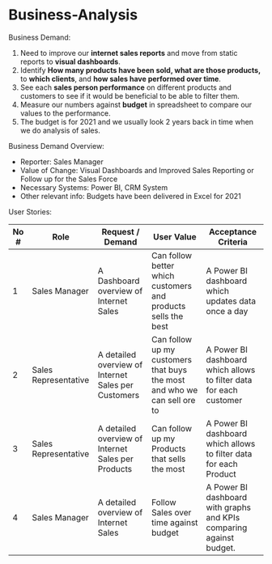 # Business-Analysis
Business Demand:

1. Need to improve our **internet sales reports** and move from static reports to **visual dashboards**.
2. Identify **How many products have been sold, what are those products,** to **which clients**, and **how sales have performed over time**.
3. See each **sales person performance** on different products and customers to see if it would be beneficial to be able to filter them.
4. Measure our numbers against **budget** in spreadsheet to compare our values to the performance.
5. The budget is for 2021 and we usually look 2 years back in time when we do analysis of sales.

Business Demand Overview:

- Reporter: Sales Manager
- Value of Change: Visual Dashboards and Improved Sales Reporting or Follow up for the Sales Force
- Necessary Systems: Power BI, CRM System
- Other relevant info: Budgets have been delivered in Excel for 2021

User Stories:

| No #  | Role | Request / Demand  | User Value | Acceptance Criteria |
| ------------- | ------------- | ------------- | ------------- | ------------- |
| 1  | Sales Manager | A Dashboard overview of Internet Sales | Can follow better which customers and products sells the best | A Power BI dashboard which updates data once a day  |
| 2  | Sales Representative | A detailed overview of Internet Sales per Customers  | Can follow up my customers that buys the most and who we can sell ore to | A Power BI dashboard which allows to filter data for each customer |
| 3  | Sales Representative | A detailed overview of Internet Sales per Products | Can follow up my Products that sells the most | A Power BI dashboard which allows to filter data for each Product |
| 4  | Sales Manager | A detailed overview of Internet Sales | Follow Sales over time against budget | A Power BI dashboard with graphs and KPIs comparing against budget. |
